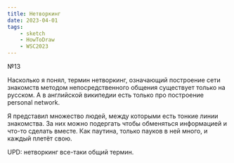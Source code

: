```yaml
---
title: Нетворкинг
date: 2023-04-01
tags:
    - sketch
    - HowToDraw
    - WSC2023
---
```


№13

Насколько я понял, термин нетворкинг, означающий построение сети знакомств методом непосредственного общения существует только на русском. А в английской википедии есть только про построение personal network.

Я представил множество людей, между которыми есть тонкие линии знакомства. За них можно подергать чтобы обменяться информацией и что-то сделать вместе. Как паутина, только пауков в ней много, и каждый плетёт свою.

UPD: нетворкинг все-таки общий термин.

